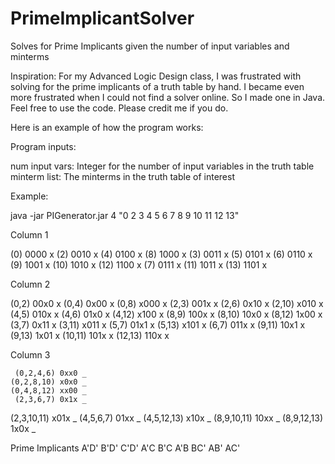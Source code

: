 PrimeImplicantSolver
====================

Solves for Prime Implicants given the number of input variables and minterms

Inspiration: For my Advanced Logic Design class, I was frustrated with solving for the prime implicants of a truth table by hand. I became even more frustrated when I could not find a solver online. So I made one in Java. Feel free to use the code. Please credit me if you do.

Here is an example of how the program works:

Program inputs: <num input vars> <minterm list>

num input vars: Integer for the number of input variables in the truth table
minterm list: The minterms in the truth table of interest

Example:

java -jar PIGenerator.jar 4 "0 2 3 4 5 6 7 8 9 10 11 12 13"

Column 1 

  (0) 0000 x
  (2) 0010 x
  (4) 0100 x
  (8) 1000 x
  (3) 0011 x
  (5) 0101 x
  (6) 0110 x
  (9) 1001 x
 (10) 1010 x
 (12) 1100 x
  (7) 0111 x
 (11) 1011 x
 (13) 1101 x


Column 2 

   (0,2) 00x0 x
   (0,4) 0x00 x
   (0,8) x000 x
   (2,3) 001x x
   (2,6) 0x10 x
  (2,10) x010 x
   (4,5) 010x x
   (4,6) 01x0 x
  (4,12) x100 x
   (8,9) 100x x
  (8,10) 10x0 x
  (8,12) 1x00 x
   (3,7) 0x11 x
  (3,11) x011 x
   (5,7) 01x1 x
  (5,13) x101 x
   (6,7) 011x x
  (9,11) 10x1 x
  (9,13) 1x01 x
 (10,11) 101x x
 (12,13) 110x x


Column 3 

     (0,2,4,6) 0xx0 _
    (0,2,8,10) x0x0 _
    (0,4,8,12) xx00 _
     (2,3,6,7) 0x1x _
   (2,3,10,11) x01x _
     (4,5,6,7) 01xx _
   (4,5,12,13) x10x _
   (8,9,10,11) 10xx _
   (8,9,12,13) 1x0x _


Prime Implicants
A'D'  B'D'  C'D'  A'C  B'C  A'B  BC'  AB'  AC'  

